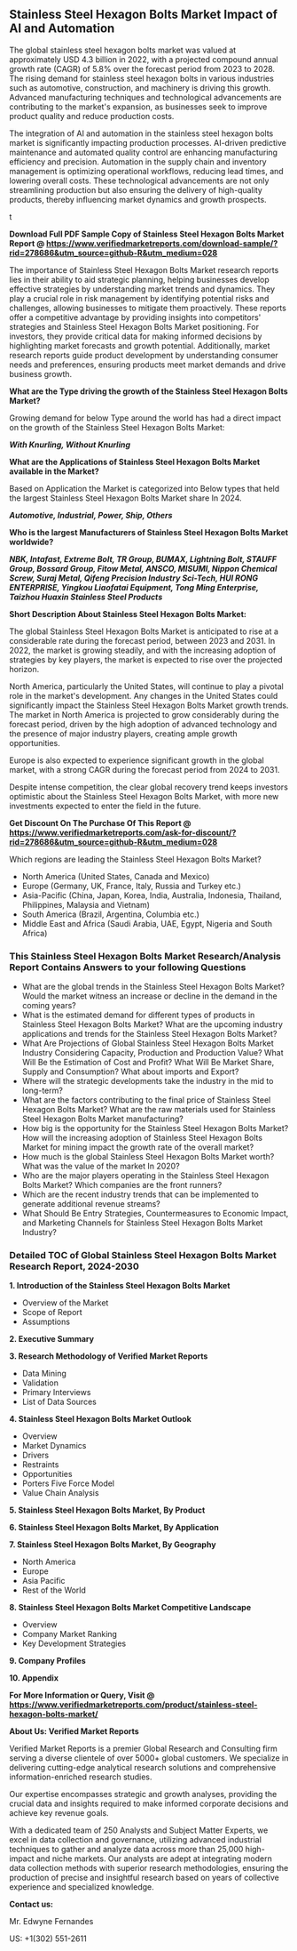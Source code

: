 <h2>Stainless Steel Hexagon Bolts Market Impact of AI and Automation</h2><p>The global stainless steel hexagon bolts market was valued at approximately USD 4.3 billion in 2022, with a projected compound annual growth rate (CAGR) of 5.8% over the forecast period from 2023 to 2028. The rising demand for stainless steel hexagon bolts in various industries such as automotive, construction, and machinery is driving this growth. Advanced manufacturing techniques and technological advancements are contributing to the market's expansion, as businesses seek to improve product quality and reduce production costs.</p><p>The integration of AI and automation in the stainless steel hexagon bolts market is significantly impacting production processes. AI-driven predictive maintenance and automated quality control are enhancing manufacturing efficiency and precision. Automation in the supply chain and inventory management is optimizing operational workflows, reducing lead times, and lowering overall costs. These technological advancements are not only streamlining production but also ensuring the delivery of high-quality products, thereby influencing market dynamics and growth prospects.</p>t</p><p id="" class=""><strong>Download Full PDF Sample Copy of Stainless Steel Hexagon Bolts Market Report @ <a href="https://www.verifiedmarketreports.com/download-sample/?rid=278686&utm_source=github-R&utm_medium=028" target="_blank">https://www.verifiedmarketreports.com/download-sample/?rid=278686&utm_source=github-R&utm_medium=028</a></strong></p><p>The importance of&nbsp;Stainless Steel Hexagon Bolts Market research reports lies in their ability to aid strategic planning, helping businesses develop effective strategies by understanding market trends and dynamics. They play a crucial role in risk management by identifying potential risks and challenges, allowing businesses to mitigate them proactively. These reports offer a competitive advantage by providing insights into competitors' strategies and Stainless Steel Hexagon Bolts Market positioning. For investors, they provide critical data for making informed decisions by highlighting market forecasts and growth potential. Additionally, market research reports guide product development by understanding consumer needs and preferences, ensuring products meet market demands and drive business growth.</p><p><strong>What are the&nbsp;Type driving the growth of the Stainless Steel Hexagon Bolts Market?</strong></p><p id="" class="">Growing demand for below Type around the world has had a direct impact on the growth of the Stainless Steel Hexagon Bolts Market:</p><em><strong>With Knurling, Without Knurling</strong></em></p><strong>What are the&nbsp;Applications&nbsp;of Stainless Steel Hexagon Bolts Market available in the Market?</strong></p><p id="" class="">Based on Application the Market is categorized into Below types that held the largest Stainless Steel Hexagon Bolts Market share In 2024.</p><em><strong>Automotive, Industrial, Power, Ship, Others</strong></em></p><strong>Who is the largest Manufacturers of Stainless Steel Hexagon Bolts Market worldwide?</strong></p><p><em><strong>NBK, Intafast, Extreme Bolt, TR Group, BUMAX, Lightning Bolt, STAUFF Group, Bossard Group, Fitow Metal, ANSCO, MISUMI, Nippon Chemical Screw, Suraj Metal, Qifeng Precision Industry Sci-Tech, HUI RONG ENTERPRISE, Yingkou Liaofatai Equipment, Tong Ming Enterprise, Taizhou Huaxin Stainless Steel Products</strong></em></p><p id="" class=""><strong>Short Description About Stainless Steel Hexagon Bolts Market:</strong></p><p>The global Stainless Steel Hexagon Bolts Market is anticipated to rise at a considerable rate during the forecast period, between 2023 and 2031. In 2022, the market is growing steadily, and with the increasing adoption of strategies by key players, the market is expected to rise over the projected horizon.</p><p>North America, particularly the United States, will continue to play a pivotal role in the market's development. Any changes in the United States could significantly impact the Stainless Steel Hexagon Bolts Market growth trends. The market in North America is projected to grow considerably during the forecast period, driven by the high adoption of advanced technology and the presence of major industry players, creating ample growth opportunities.</p><p>Europe is also expected to experience significant growth in the global market, with a strong CAGR during the forecast period from 2024 to 2031.</p><p>Despite intense competition, the clear global recovery trend keeps investors optimistic about the Stainless Steel Hexagon Bolts Market, with more new investments expected to enter the field in the future.</p><p id="" class=""><strong>Get Discount On The Purchase Of This Report @ <a href="https://www.verifiedmarketreports.com/ask-for-discount/?rid=278686&utm_source=github-R&utm_medium=028" target="_blank">https://www.verifiedmarketreports.com/ask-for-discount/?rid=278686&utm_source=github-R&utm_medium=028</a></strong></p>Which regions are leading the Stainless Steel Hexagon Bolts Market?</p><ul><li>North America (United States, Canada and Mexico)</li><li>Europe (Germany, UK, France, Italy, Russia and Turkey etc.)</li><li>Asia-Pacific (China, Japan, Korea, India, Australia, Indonesia, Thailand, Philippines, Malaysia and Vietnam)</li><li>South America (Brazil, Argentina, Columbia etc.)</li><li>Middle East and Africa (Saudi Arabia, UAE, Egypt, Nigeria and South Africa)</li></ul><h3 id="" class="">This Stainless Steel Hexagon Bolts Market Research/Analysis Report Contains Answers to your following Questions</h3><ul><li>What are the global trends in the Stainless Steel Hexagon Bolts Market? Would the market witness an increase or decline in the demand in the coming years?</li><li>What is the estimated demand for different types of products in Stainless Steel Hexagon Bolts Market? What are the upcoming industry applications and trends for the Stainless Steel Hexagon Bolts Market?</li><li>What Are Projections of Global Stainless Steel Hexagon Bolts Market Industry Considering Capacity, Production and Production Value? What Will Be the Estimation of Cost and Profit? What Will Be Market Share, Supply and Consumption? What about imports and Export?</li><li>Where will the strategic developments take the industry in the mid to long-term?</li><li>What are the factors contributing to the final price of Stainless Steel Hexagon Bolts Market? What are the raw materials used for Stainless Steel Hexagon Bolts Market manufacturing?</li><li>How big is the opportunity for the Stainless Steel Hexagon Bolts Market? How will the increasing adoption of Stainless Steel Hexagon Bolts Market for mining impact the growth rate of the overall market?</li><li>How much is the global Stainless Steel Hexagon Bolts Market worth? What was the value of the market In 2020?</li><li>Who are the major players operating in the Stainless Steel Hexagon Bolts Market? Which companies are the front runners?</li><li>Which are the recent industry trends that can be implemented to generate additional revenue streams?</li><li>What Should Be Entry Strategies, Countermeasures to Economic Impact, and Marketing Channels for Stainless Steel Hexagon Bolts Market Industry?</li></ul><h3 id="" class="">Detailed TOC of Global Stainless Steel Hexagon Bolts Market Research Report, 2024-2030</h3><p id="" class=""><strong>1. Introduction of the Stainless Steel Hexagon Bolts Market</strong></p><ul><li>Overview of the Market</li><li>Scope of Report</li><li>Assumptions</li></ul><p id="" class=""><strong>2. Executive Summary</strong></p><p id="" class=""><strong>3. Research Methodology of Verified Market Reports</strong></p><ul><li>Data Mining</li><li>Validation</li><li>Primary Interviews</li><li>List of Data Sources</li></ul><p id="" class=""><strong>4. Stainless Steel Hexagon Bolts Market Outlook</strong></p><ul><li>Overview</li><li>Market Dynamics</li><li>Drivers</li><li>Restraints</li><li>Opportunities</li><li>Porters Five Force Model</li><li>Value Chain Analysis</li></ul><p id="" class=""><strong>5. Stainless Steel Hexagon Bolts Market, By Product</strong></p><p id="" class=""><strong>6. Stainless Steel Hexagon Bolts Market, By Application</strong></p><p id="" class=""><strong>7. Stainless Steel Hexagon Bolts Market, By Geography</strong></p><ul><li>North America</li><li>Europe</li><li>Asia Pacific</li><li>Rest of the World</li></ul><p id="" class=""><strong>8. Stainless Steel Hexagon Bolts Market Competitive Landscape</strong></p><ul><li>Overview</li><li>Company Market Ranking</li><li>Key Development Strategies</li></ul><p id="" class=""><strong>9. Company Profiles</strong></p><p id="" class=""><strong>10. Appendix</strong></p><p id="" class=""><strong>For More Information or Query, Visit @ <a href="https://www.verifiedmarketreports.com/product/stainless-steel-hexagon-bolts-market/" target="_blank">https://www.verifiedmarketreports.com/product/stainless-steel-hexagon-bolts-market/</a></strong></p><p id="" class=""><strong>About Us: Verified Market Reports</strong></p><p id="" class="">Verified Market Reports is a premier Global Research and Consulting firm serving a diverse clientele of over 5000+ global customers. We specialize in delivering cutting-edge analytical research solutions and comprehensive information-enriched research studies.</p><p id="" class="">Our expertise encompasses strategic and growth analyses, providing the crucial data and insights required to make informed corporate decisions and achieve key revenue goals.</p><p id="" class="">With a dedicated team of 250 Analysts and Subject Matter Experts, we excel in data collection and governance, utilizing advanced industrial techniques to gather and analyze data across more than 25,000 high-impact and niche markets. Our analysts are adept at integrating modern data collection methods with superior research methodologies, ensuring the production of precise and insightful research based on years of collective experience and specialized knowledge.</p><p id="" class=""><strong>Contact us:</strong></p><p id="" class="">Mr. Edwyne Fernandes</p><p id="" class="">US: +1(302) 551-2611</p>